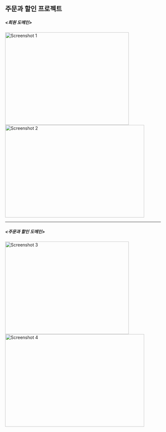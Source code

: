 ## 주문과 할인 프로젝트

##### <회원 도메인>

<img src="https://github.com/duhying/OrderDiscountProject/assets/123529128/d9405163-dad1-405e-a5ea-43670bf637f0" alt="Screenshot 1" width="400" height="300"/>
<img src="https://github.com/duhying/OrderDiscountProject/assets/123529128/36136653-c23d-4629-9df8-1ed705892ded" alt="Screenshot 2" width="450" height="300"/>



------------------------------------------------------------------------------------------------------------------------


##### <주문과 할인 도메인>


<img src="https://github.com/duhying/OrderDiscountProject/assets/123529128/d02fa162-0793-4a3f-83c9-09e9611e2e0e" alt="Screenshot 3" width="400" height="300"/>
<img src="https://github.com/duhying/OrderDiscountProject/assets/123529128/7fecb744-a4a2-45f5-af79-f32ce9e99425" alt="Screenshot 4" width="450" height="300"/>

